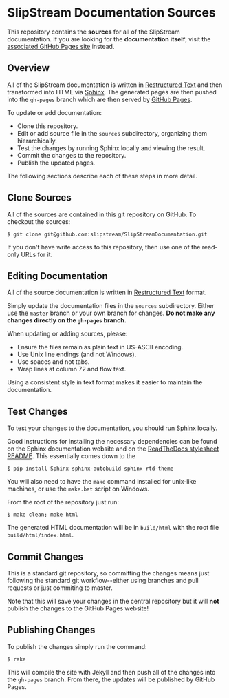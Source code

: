 SlipStream Documentation Sources
================================

This repository contains the **sources** for all of the SlipStream
documentation.  If you are looking for the **documentation itself**,
visit the [associated GitHub Pages site][docs] instead.

Overview
--------

All of the SlipStream documentation is written in [Restructured
Text][reST] and then transformed into HTML via [Sphinx][sphinx].  The
generated pages are then pushed into the `gh-pages` branch which are
then served by [GitHub Pages][pages].

To update or add documentation:
 - Clone this repository.
 - Edit or add source file in the `sources` subdirectory,
   organizing them hierarchically.
 - Test the changes by running Sphinx locally and viewing the result.
 - Commit the changes to the repository.
 - Publish the updated pages.

The following sections describe each of these steps in more detail.

Clone Sources
-------------

All of the sources are contained in this git repository on GitHub. To
checkout the sources:
```
$ git clone git@github.com:slipstream/SlipStreamDocumentation.git
```
If you don't have write access to this repository, then use one of the
read-only URLs for it.

Editing Documentation
---------------------

All of the source documentation is written in [Restructured
Text][reST] format.

Simply update the documentation files in the `sources` subdirectory.
Either use the `master` branch or your own branch for changes.  **Do
not make any changes directly on the `gh-pages` branch.**

When updating or adding sources, please:
 - Ensure the files remain as plain text in US-ASCII encoding.
 - Use Unix line endings (and not Windows).
 - Use spaces and not tabs.
 - Wrap lines at column 72 and flow text.

Using a consistent style in text format makes it easier to maintain
the documentation.

Test Changes
------------

To test your changes to the documentation, you should run
[Sphinx][sphinx] locally.

Good instructions for installing the necessary dependencies can be
found on the Sphinx documentation website and on the [ReadTheDocs
stylesheet README][rtdcss].  This essentially comes down to the
```
$ pip install Sphinx sphinx-autobuild sphinx-rtd-theme
```
You will also need to have the `make` command installed for unix-like
machines, or use the `make.bat` script on Windows.

From the root of the repository just run:
```
$ make clean; make html
```
The generated HTML documentation will be in `build/html` with the root
file `build/html/index.html`.  

Commit Changes
--------------

This is a standard git repository, so committing the changes means
just following the standard git workflow--either using branches and
pull requests or just commiting to master.

Note that this will save your changes in the central repository but it
will **not** publish the changes to the GitHub Pages website!

Publishing Changes
------------------

To publish the changes simply run the command:
```
$ rake
```
This will compile the site with Jekyll and then push all of the
changes into the `gh-pages` branch.  From there, the updates will be
published by GitHub Pages.


[docs]: http://slipstream.github.io/SlipStreamDocumentation
[reST]: http://docutils.sourceforge.net/docs/ref/rst/restructuredtext.html
[sphinx]: http://sphinx-doc.org
[rtdcss]: https://github.com/snide/sphinx_rtd_theme
[pages]: https://pages.github.com
